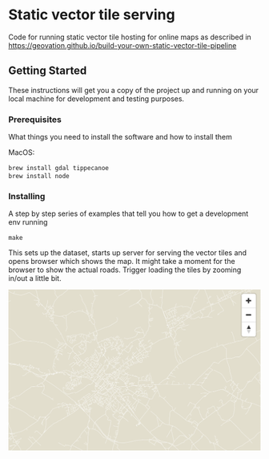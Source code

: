 # Static vector tile serving

Code for running static vector tile hosting for online maps as described in https://geovation.github.io/build-your-own-static-vector-tile-pipeline 

## Getting Started

These instructions will get you a copy of the project up and running on your local machine for development and testing purposes.

### Prerequisites

What things you need to install the software and how to install them

MacOS:

```
brew install gdal tippecanoe
brew install node
```

### Installing

A step by step series of examples that tell you how to get a development env running

```
make
```

This sets up the dataset, starts up server for serving the vector tiles and opens browser which shows the map.
It might take a moment for the browser to show the actual roads. Trigger loading the tiles by zooming in/out a little bit.

![Map in browser](result.png)
